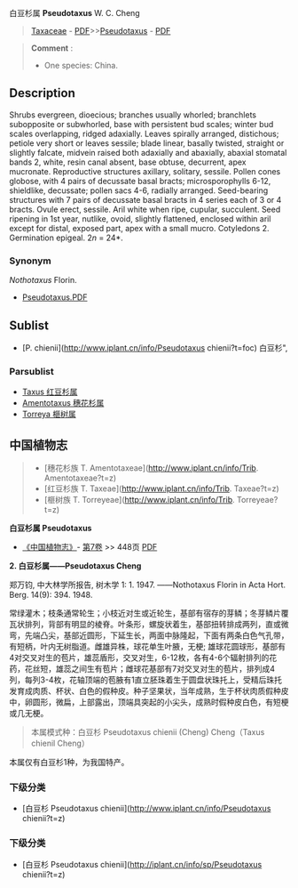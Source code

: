 白豆杉属 **Pseudotaxus** W. C. Cheng

> [Taxaceae](http://www.iplant.cn/info/Taxaceae?t=foc) - [PDF](http://www.iplant.cn/foc/pdf/Taxaceae.pdf)>>[Pseudotaxus](http://www.iplant.cn/info/Pseudotaxus?t=foc) - [PDF](http://www.iplant.cn/foc/pdf/Pseudotaxus.pdf)

> **Comment** : 
> * One species: China.

## Description

Shrubs evergreen, dioecious; branches usually whorled; branchlets subopposite or subwhorled, base with persistent bud scales; winter bud scales overlapping, ridged adaxially. Leaves spirally arranged, distichous; petiole very short or leaves sessile; blade linear, basally twisted, straight or slightly falcate, midvein raised both adaxially and abaxially, abaxial stomatal bands 2, white, resin canal absent, base obtuse, decurrent, apex mucronate. Reproductive structures axillary, solitary, sessile. Pollen cones globose, with 4 pairs of decussate basal bracts; microsporophylls 6-12, shieldlike, decussate; pollen sacs 4-6, radially arranged. Seed-bearing structures with 7 pairs of decussate basal bracts in 4 series each of 3 or 4 bracts. Ovule erect, sessile. Aril white when ripe, cupular, succulent. Seed ripening in 1st year, nutlike, ovoid, slightly flattened, enclosed within aril except for distal, exposed part, apex with a small mucro. Cotyledons 2. Germination epigeal. 2*n* = 24*.

### Synonym
*Nothotaxus* Florin.

* [Pseudotaxus.PDF](http://www.iplant.cn/foc/pdf/Pseudotaxus.pdf)

## Sublist

* [P.  chienii](http://www.iplant.cn/info/Pseudotaxus chienii?t=foc) 白豆杉",

### Parsublist

* [Taxus  红豆杉属](http://www.iplant.cn/info/Taxus?t=foc)
* [Amentotaxus  穗花杉属](http://www.iplant.cn/info/Amentotaxus?t=foc)
* [Torreya  榧树属](http://www.iplant.cn/info/Torreya?t=foc)

## 中国植物志

> * [穗花杉族  T.  Amentotaxeae](http://www.iplant.cn/info/Trib. Amentotaxeae?t=z)
> * [红豆杉族  T.  Taxeae](http://www.iplant.cn/info/Trib. Taxeae?t=z)
> * [榧树族  T.  Torreyeae](http://www.iplant.cn/info/Trib. Torreyeae?t=z)

**白豆杉属 Pseudotaxus**

* [《中国植物志》](http://www.iplant.cn/frps)- [第7卷](http://www.iplant.cn/frps/vol/7) >> 448页 [PDF](http://www.iplant.cn/frps/pdf/7/448.pdf)

**2. 白豆杉属——Pseudotaxus Cheng**

郑万钧, 中大林学所报告, 树木学 1: 1. 1947. ——Nothotaxus Florin in Acta Hort. Berg. 14(9): 394. 1948.

常绿灌木；枝条通常轮生；小枝近对生或近轮生，基部有宿存的芽鳞；冬芽鳞片覆瓦状排列，背部有明显的棱脊。叶条形，螺旋状着生，基部扭转排成两列，直或微弯，先端凸尖，基部近圆形，下延生长，两面中脉隆起，下面有两条白色气孔带，有短柄，叶内无树脂道。雌雄异株，球花单生叶腋，无梗; 雄球花圆球形，基部有4对交叉对生的苞片，雄蕊盾形，交叉对生，6-12枚，各有4-6个辐射排列的花药，花丝短，雄蕊之间生有苞片；雌球花基部有7对交叉对生的苞片，排列成4列，每列3-4枚，花轴顶端的苞腋有1直立胚珠着生于圆盘状珠托上，受精后珠托发育成肉质、杯状、白色的假种皮。种子坚果状，当年成熟，生于杯状肉质假种皮中，卵圆形，微扁，上部露出，顶端具突起的小尖头，成熟时假种皮白色，有短梗或几无梗。

> 本属模式种：白豆杉 Pseudotaxus chienii (Cheng) Cheng（Taxus chienil Cheng）

本属仅有白豆杉1种，为我国特产。

### 下级分类
* [白豆杉  Pseudotaxus chienii](http://www.iplant.cn/info/Pseudotaxus chienii?t=z)

### 下级分类
* [白豆杉  Pseudotaxus chienii](http://iplant.cn/info/sp/Pseudotaxus chienii?t=z)
